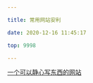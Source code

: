 ```yaml
---

title: 常用网站安利

date: 2020-12-16 11:45:17

top: 9998

---
```




[一个可以静心写东西的网站](https://www.calmlywriter.com/online/)

